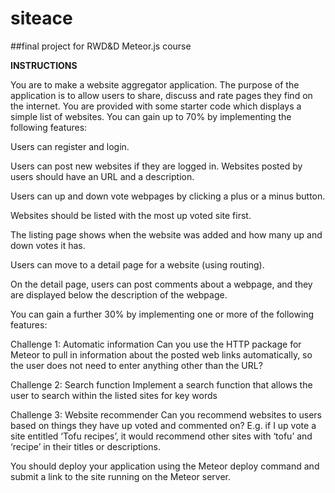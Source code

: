 # siteace
##final project for RWD&amp;D Meteor.js course

**INSTRUCTIONS**

You are to make a website aggregator application. The purpose of the application is to allow users to share, discuss and rate pages they find on the internet. You are provided with some starter code which displays a simple list of websites. You can gain up to 70% by implementing the following features:

Users can register and login.

Users can post new websites if they are logged in. Websites posted by users should have an URL and a description.

Users can up and down vote webpages by clicking a plus or a minus button.

Websites should be listed with the most up voted site first. 

The listing page shows when the website was added and how many up and down votes it has.

Users can move to a detail page for a website (using routing). 

On the detail page, users can post comments about a webpage, and they are displayed below the description of the webpage.

You can gain a further 30% by implementing one or more of the following features:

Challenge 1: Automatic information
Can you use the HTTP package for Meteor to pull in information about the posted web links automatically, so the user does not need to enter anything other than the URL? 

Challenge 2: Search function
Implement a search function that allows the user to search within the listed sites for key words

Challenge 3: Website recommender
Can you recommend websites to users based on things they have up voted and commented on? E.g. if I up vote a site entitled ‘Tofu recipes’, it would recommend other sites with ‘tofu’ and ‘recipe’ in their titles or descriptions. 

You should deploy your application using the Meteor deploy command and submit a link to the site running on the Meteor server. 
